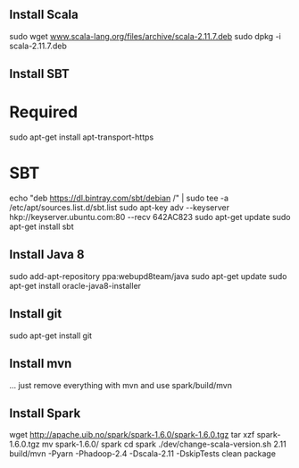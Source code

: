 ## Install Scala
sudo wget www.scala-lang.org/files/archive/scala-2.11.7.deb
sudo dpkg -i scala-2.11.7.deb

## Install SBT
# Required
sudo apt-get install apt-transport-https
# SBT
echo "deb https://dl.bintray.com/sbt/debian /" | sudo tee -a /etc/apt/sources.list.d/sbt.list
sudo apt-key adv --keyserver hkp://keyserver.ubuntu.com:80 --recv 642AC823
sudo apt-get update
sudo apt-get install sbt

## Install Java 8
sudo add-apt-repository ppa:webupd8team/java
sudo apt-get update
sudo apt-get install oracle-java8-installer

## Install git
sudo apt-get install git

## Install mvn
... just remove everything with mvn and use spark/build/mvn

## Install Spark
wget http://apache.uib.no/spark/spark-1.6.0/spark-1.6.0.tgz
tar xzf spark-1.6.0.tgz
mv spark-1.6.0/ spark
cd spark
./dev/change-scala-version.sh 2.11
build/mvn -Pyarn -Phadoop-2.4 -Dscala-2.11 -DskipTests clean package
